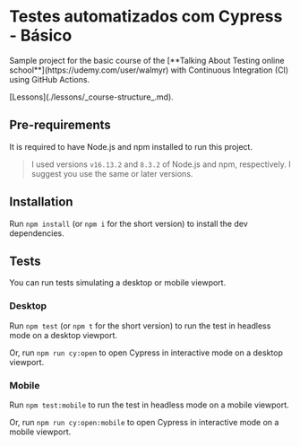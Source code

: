# Testes automatizados com Cypress - Básico


<p>Sample project for the basic course of the [**Talking About Testing online school**](https://udemy.com/user/walmyr) with Continuous Integration (CI) using GitHub Actions.</p>
[Lessons](./lessons/_course-structure_.md). 

## Pre-requirements

It is required to have Node.js and npm installed to run this project.

> I used versions `v16.13.2` and `8.3.2` of Node.js and npm, respectively. I suggest you use the same or later versions.

## Installation

Run `npm install` (or `npm i` for the short version) to install the dev dependencies.

## Tests

You can run tests simulating a desktop or mobile viewport.

### Desktop

Run `npm test` (or `npm t` for the short version) to run the test in headless mode on a desktop viewport.

Or, run `npm run cy:open` to open Cypress in interactive mode on a desktop viewport.

### Mobile

Run `npm test:mobile` to run the test in headless mode on a mobile viewport.

Or, run `npm run cy:open:mobile` to open Cypress in interactive mode on a mobile viewport.
